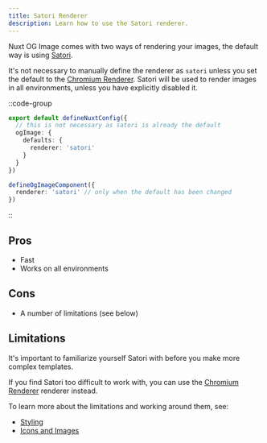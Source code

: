 ```yaml
---
title: Satori Renderer
description: Learn how to use the Satori renderer.
---
```


Nuxt OG Image comes with two ways of rendering your images, the default way is using [Satori](https://github.com/vercel/satori).

It's not necessary to manually define the renderer as `satori` unless you set the default to the [Chromium Renderer](/og-image/guides/chromium).
Satori will be used to render images in all environments, unless you have explicitly disabled it.

::code-group

```ts [Set Default]
export default defineNuxtConfig({
  // this is not necessary as satori is already the default
  ogImage: {
    defaults: {
      renderer: 'satori'
    }
  }
})
```

```ts [defineOgImageComponent]
defineOgImageComponent({
  renderer: 'satori' // only when the default has been changed
})
```

::

## Pros

- Fast
- Works on all environments

## Cons

- A number of limitations (see below)

## Limitations

It's important to familiarize yourself Satori with before you make more complex templates.

If you find Satori too difficult to work with, you can use the [Chromium Renderer](/og-image/guides/chromium) renderer instead.

To learn more about the limitations and working around them, see:
- [Styling](/og-image/guides/styling)
- [Icons and Images](/og-image/guides/icons-and-images)
